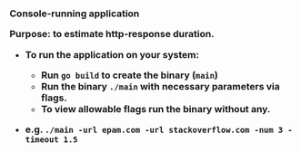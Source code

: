 <h3>Console-running application

**Purpose: to estimate http-response duration.** 

* To run the application on your system:
  * Run `go build` to create the binary (`main`)
  * Run the binary `./main` with necessary parameters via flags.
  * To view allowable flags run the binary without any.

* e.g. `./main -url epam.com -url stackoverflow.com -num 3 -timeout 1.5
`